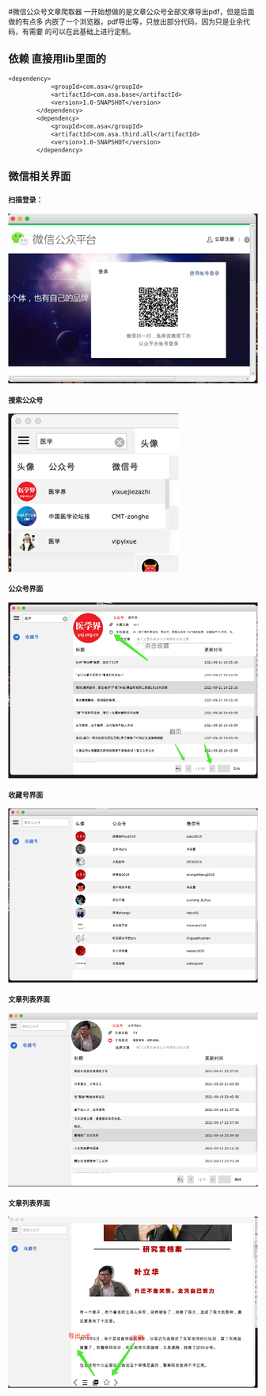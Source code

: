 #微信公众号文章爬取器
一开始想做的是文章公众号全部文章导出pdf，但是后面做的有点多
内嵌了一个浏览器，pdf导出等，只放出部分代码，因为只是业余代码，有需要
的可以在此基础上进行定制。

## 依赖 直接用lib里面的 
```
<dependency>
            <groupId>com.asa</groupId>
            <artifactId>com.asa.base</artifactId>
            <version>1.0-SNAPSHOT</version>
        </dependency>
        <dependency>
            <groupId>com.asa</groupId>
            <artifactId>com.asa.third.all</artifactId>
            <version>1.0-SNAPSHOT</version>
        </dependency>
```

## 微信相关界面
###

#### 扫描登录：
![avatar](note/weixin/使用/登录.png)

#### 搜索公众号
![avatar](note/weixin/使用/搜索公众号.png)

#### 公众号界面
![avatar](note/weixin/使用/公众号界面.png)

#### 收藏号界面
![avatar](note/weixin/使用/收藏号界面.png)

#### 文章列表界面
![avatar](note/weixin/使用/文章列表界面.png)

#### 文章列表界面
![avatar](note/weixin/使用/文章阅读界面.png)


 

